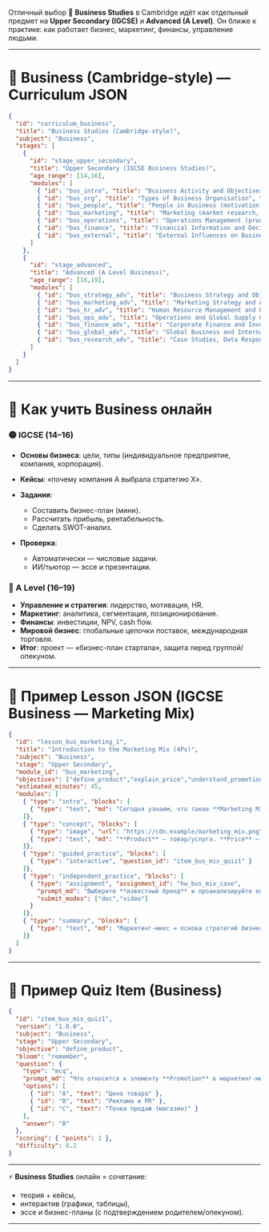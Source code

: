 Отличный выбор 🙌
**Business Studies** в Cambridge идёт как отдельный предмет на **Upper Secondary (IGCSE)** и **Advanced (A Level)**.
Он ближе к практике: как работает бизнес, маркетинг, финансы, управление людьми.

---

# 📑 Business (Cambridge-style) — Curriculum JSON

```json
{
  "id": "curriculum_business",
  "title": "Business Studies (Cambridge-style)",
  "subject": "Business",
  "stages": [
    {
      "id": "stage_upper_secondary",
      "title": "Upper Secondary (IGCSE Business Studies)",
      "age_range": [14,16],
      "modules": [
        { "id": "bus_intro", "title": "Business Activity and Objectives", "recommended_hours": 25 },
        { "id": "bus_org", "title": "Types of Business Organisation", "recommended_hours": 30 },
        { "id": "bus_people", "title": "People in Business (motivation, HR)", "recommended_hours": 30 },
        { "id": "bus_marketing", "title": "Marketing (market research, 4Ps, strategy)", "recommended_hours": 35 },
        { "id": "bus_operations", "title": "Operations Management (production, quality)", "recommended_hours": 30 },
        { "id": "bus_finance", "title": "Financial Information and Decisions", "recommended_hours": 35 },
        { "id": "bus_external", "title": "External Influences on Business", "recommended_hours": 30 }
      ]
    },
    {
      "id": "stage_advanced",
      "title": "Advanced (A Level Business)",
      "age_range": [16,19],
      "modules": [
        { "id": "bus_strategy_adv", "title": "Business Strategy and Objectives", "recommended_hours": 40 },
        { "id": "bus_marketing_adv", "title": "Marketing Strategy and Analytics", "recommended_hours": 40 },
        { "id": "bus_hr_adv", "title": "Human Resource Management and Leadership", "recommended_hours": 40 },
        { "id": "bus_ops_adv", "title": "Operations and Global Supply Chains", "recommended_hours": 40 },
        { "id": "bus_finance_adv", "title": "Corporate Finance and Investment Decisions", "recommended_hours": 50 },
        { "id": "bus_global_adv", "title": "Global Business and International Trade", "recommended_hours": 40 },
        { "id": "bus_research_adv", "title": "Case Studies, Data Response & Research Project", "recommended_hours": 50 }
      ]
    }
  ]
}
```

---

# 📘 Как учить Business онлайн

### 🟡 IGCSE (14–16)

* **Основы бизнеса**: цели, типы (индивидуальное предприятие, компания, корпорация).
* **Кейсы**: «почему компания А выбрала стратегию X».
* **Задания**:

  * Составить бизнес-план (мини).
  * Рассчитать прибыль, рентабельность.
  * Сделать SWOT-анализ.
* **Проверка**:

  * Автоматически — числовые задачи.
  * ИИ/тьютор — эссе и презентации.

### 🔴 A Level (16–19)

* **Управление и стратегия**: лидерство, мотивация, HR.
* **Маркетинг**: аналитика, сегментация, позиционирование.
* **Финансы**: инвестиции, NPV, cash flow.
* **Мировой бизнес**: глобальные цепочки поставок, международная торговля.
* **Итог**: проект — «бизнес-план стартапа», защита перед группой/опекуном.

---

# 🧩 Пример Lesson JSON (IGCSE Business — Marketing Mix)

```json
{
  "id": "lesson_bus_marketing_1",
  "title": "Introduction to the Marketing Mix (4Ps)",
  "subject": "Business",
  "stage": "Upper Secondary",
  "module_id": "bus_marketing",
  "objectives": ["define_product","explain_price","understand_promotion","explain_place"],
  "estimated_minutes": 45,
  "modules": [
    { "type": "intro", "blocks": [
      { "type": "text", "md": "Сегодня узнаем, что такое **Marketing Mix (4Ps)**: Product, Price, Promotion, Place." }
    ]},
    { "type": "concept", "blocks": [
      { "type": "image", "url": "https://cdn.example/marketing_mix.png", "alt": "Marketing Mix" },
      { "type": "text", "md": "**Product** — товар/услуга. **Price** — цена. **Promotion** — продвижение. **Place** — каналы продаж." }
    ]},
    { "type": "guided_practice", "blocks": [
      { "type": "interactive", "question_id": "item_bus_mix_quiz1" }
    ]},
    { "type": "independent_practice", "blocks": [
      { "type": "assignment", "assignment_id": "hw_bus_mix_case",
        "prompt_md": "Выберите **известный бренд** и проанализируйте его маркетинг по 4Ps. Загрузите эссе (1 стр.) или видео-презентацию.",
        "submit_modes": ["doc","video"]
      }
    ]},
    { "type": "summary", "blocks": [
      { "type": "text", "md": "Маркетинг-микс = основа стратегий бизнеса. Все 4Ps взаимосвязаны." }
    ]}
  ]
}
```

---

# 🧪 Пример Quiz Item (Business)

```json
{
  "id": "item_bus_mix_quiz1",
  "version": "1.0.0",
  "subject": "Business",
  "stage": "Upper Secondary",
  "objective": "define_product",
  "bloom": "remember",
  "question": {
    "type": "mcq",
    "prompt_md": "Что относится к элементу **Promotion** в маркетинг-миксе?",
    "options": [
      { "id": "A", "text": "Цена товара" },
      { "id": "B", "text": "Реклама и PR" },
      { "id": "C", "text": "Точка продаж (магазин)" }
    ],
    "answer": "B"
  },
  "scoring": { "points": 1 },
  "difficulty": 0.2
}
```

---

⚡️ **Business Studies** онлайн = сочетание:

* теория + кейсы,
* интерактив (графики, таблицы),
* эссе и бизнес-планы (с подтверждением родителем/опекуном).

---

